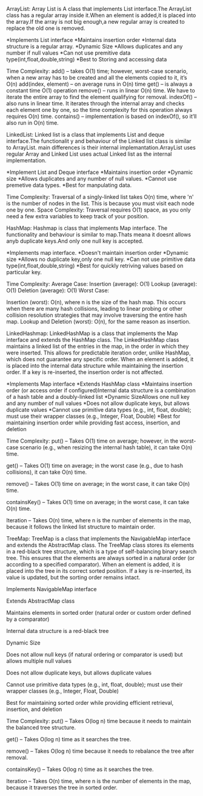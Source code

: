 ArrayList:
Array List is A class that implements List interface.The ArrayList class has a regular array inside it.When an element is added,it is placed into the array.If the array is not big enough,a new regular array is created to replace the old one is removed.

*Implements List interface
*Maintains insertion order
*Internal data structure is a regular array.
*Dynamic Size
*Allows duplicates and any number if null values
*Can not use premitive data type(int,float,double,string)
*Best to Storing and accessing data

Time Complexity:
add() – takes O(1) time; however, worst-case scenario, when a new array has to be created and all the elements copied to it, it’s O(n)
add(index, element) – on average runs in O(n) time
get() – is always a constant time O(1) operation
remove() – runs in linear O(n) time. We have to iterate the entire array to find the element qualifying for removal.
indexOf() – also runs in linear time. It iterates through the internal array and checks each element one by one, so the time complexity for this operation always requires O(n) time.
contains() – implementation is based on indexOf(), so it’ll also run in O(n) time.



LinkedList:
Linked list is a class that implements List and deque interface.The functionalit y and behaviour of the Linked list class is similar to ArrayList.
main differences is their internal implemantation.ArrayList uses regular Array and Linked List uses actual Linked list as the internal implementation.

*Implement List and Deque interface
*Maintains insertion order
*Dynamic size
*Allows duplicates and any number of null values.
*Cannot use premetive data types.
*Best for manpulating data.

Time Complexity: Traversal of a singly-linked list takes O(n) time, where 'n' is the number of nodes in the list. This is because you must visit each node one by one.
Space Complexity: Traversal requires O(1) space, as you only need a few extra variables to keep track of your position.


HashMap:
Hashmap is class that implements Map interface. The functionality and behaviour is similar to map.Thats meana it doesnt allows anyb duplicate keys.And only one null key is
accepted.

*Implements map interface.
*Doesn't maintain insertion order
*Dynamic size
*Allows no duplicate key,only one null key.
*Can not use primitive data type(int,float,double,string)
*Best for quickly retriving values based on particular key.

Time Complexity:
Average Case:
Insertion (average): O(1)
Lookup (average): O(1)
Deletion (average): O(1)
Worst Case:

Insertion (worst): O(n), where n is the size of the hash map. This occurs when there are many hash collisions, 
leading to linear probing or other collision resolution strategies that may involve traversing the entire hash map.
Lookup and Deletion (worst): O(n), for the same reason as insertion.


LinkedHashmap:
LinkedHashMap is a class that implements the Map interface and extends the HashMap class. The LinkedHashMap class maintains a linked list of the entries in the map, in the order in which they were inserted. This allows for predictable iteration order, unlike HashMap, which does not guarantee any specific order. When an element is added, it is placed into the internal data structure while maintaining the insertion order. If a key is re-inserted, the insertion order is not affected.

*Implements Map interface
*Extends HashMap class
*Maintains insertion order (or access order if configured)Internal data structure is a combination of a hash table and a doubly-linked list
*Dynamic SizeAllows one null key and any number of null values
*Does not allow duplicate keys, but allows duplicate values
*Cannot use primitive data types (e.g., int, float, double); must use their wrapper classes (e.g., Integer, Float, Double)
*Best for maintaining insertion order while providing fast access, insertion, and deletion


Time Complexity:
put() – Takes O(1) time on average; however, in the worst-case scenario (e.g., when resizing the internal hash table), it can take O(n) time.

get() – Takes O(1) time on average; in the worst case (e.g., due to hash collisions), it can take O(n) time.

remove() – Takes O(1) time on average; in the worst case, it can take O(n) time.

containsKey() – Takes O(1) time on average; in the worst case, it can take O(n) time.

Iteration – Takes O(n) time, where n is the number of elements in the map, because it follows the linked list structure to maintain order.


TreeMap:
TreeMap is a class that implements the NavigableMap interface and extends the AbstractMap class. The TreeMap class stores its elements in a red-black tree structure, which is a type of self-balancing binary search tree. This ensures that the elements are always sorted in a natural order (or according to a specified comparator). When an element is added, it is placed into the tree in its correct sorted position. If a key is re-inserted, its value is updated, but the sorting order remains intact.

Implements NavigableMap interface

Extends AbstractMap class

Maintains elements in sorted order (natural order or custom order defined by a comparator)

Internal data structure is a red-black tree

Dynamic Size

Does not allow null keys (if natural ordering or comparator is used) but allows multiple null values

Does not allow duplicate keys, but allows duplicate values

Cannot use primitive data types (e.g., int, float, double); must use their wrapper classes (e.g., Integer, Float, Double)

Best for maintaining sorted order while providing efficient retrieval, insertion, and deletion

Time Complexity:
put() – Takes O(log n) time because it needs to maintain the balanced tree structure.

get() – Takes O(log n) time as it searches the tree.

remove() – Takes O(log n) time because it needs to rebalance the tree after removal.

containsKey() – Takes O(log n) time as it searches the tree.

Iteration – Takes O(n) time, where n is the number of elements in the map, because it traverses the tree in sorted order.


